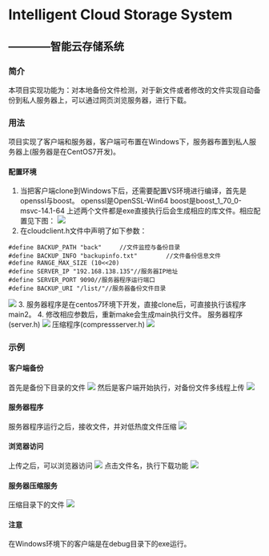 # Intelligent Cloud Storage System
## ————智能云存储系统

### 简介
本项目实现功能为：对本地备份文件检测，对于新文件或者修改的文件实现自动备份到私人服务器上，可以通过网页浏览服务器，进行下载。
### 用法
项目实现了客户端和服务器，客户端可布置在Windows下，服务器布置到私人服务器上(服务器是在CentOS7开发)。

#### 配置环境
1. 当把客户端clone到Windows下后，还需要配置VS环境进行编译，首先是openssl与boost。
  openssl是OpenSSL-Win64
  boost是boost_1_70_0-msvc-14.1-64
 上述两个文件都是exe直接执行后会生成相应的库文件。相应配置见下图：
![](https://github.com/Be-doing/PrivateSmartCloudBackupSystem/blob/master/Irrelevant_picture/%E7%8E%AF%E5%A2%83%E9%85%8D%E7%BD%AE.png)
2. 在cloudclient.h文件中声明了如下参数：
 ```
 #define BACKUP_PATH "back"		//文件监控与备份目录
#define BACKUP_INFO "backupinfo.txt"		//文件备份信息文件
#define RANGE_MAX_SIZE (10<<20)
#define SERVER_IP "192.168.138.135"//服务器IP地址
#define SERVER_PORT 9090//服务器程序运行端口
#define BACKUP_URI "/list/"//服务器备份文件目录
 ```
![](https://github.com/Be-doing/PrivateSmartCloudBackupSystem/blob/master/Irrelevant_picture/%E5%8F%82%E6%95%B0%E8%AF%B4%E6%98%8E.png)
3. 服务器程序是在centos7环境下开发，直接clone后，可直接执行该程序main2。
4. 修改相应参数后，重新make会生成main执行文件。
服务器程序(server.h)
![](https://github.com/Be-doing/PrivateSmartCloudBackupSystem/blob/master/Irrelevant_picture/%E6%9C%8D%E5%8A%A1%E5%99%A8%E7%A8%8B%E5%BA%8F%E5%8F%82%E6%95%B0%E8%AE%BE%E7%BD%AE.png)
压缩程序(compressserver.h)
![](https://github.com/Be-doing/PrivateSmartCloudBackupSystem/blob/master/Irrelevant_picture/%E5%8E%8B%E7%BC%A9%E7%A8%8B%E5%BA%8F%E5%8F%82%E6%95%B0.png)
 ### 示例
 #### 客户端备份
 首先是备份下目录的文件
 ![](https://github.com/Be-doing/PrivateSmartCloudBackupSystem/blob/master/Irrelevant_picture/backdir.png)
 然后是客户端开始执行，对备份文件多线程上传
 ![](https://github.com/Be-doing/PrivateSmartCloudBackupSystem/blob/master/Irrelevant_picture/%E5%AE%A2%E6%88%B7%E7%AB%AF%E7%A4%BA%E4%BE%8B.png)
 #### 服务器程序
 服务器程序运行之后，接收文件，并对低热度文件压缩
 ![](https://github.com/Be-doing/PrivateSmartCloudBackupSystem/blob/master/Irrelevant_picture/%E6%9C%8D%E5%8A%A1%E7%AB%AF%E7%A4%BA%E4%BE%8B.png)
 #### 浏览器访问
 上传之后，可以浏览器访问
 ![](https://github.com/Be-doing/PrivateSmartCloudBackupSystem/blob/master/Irrelevant_picture/%E7%BD%91%E9%A1%B5%E7%A4%BA%E4%BE%8B.png)
 点击文件名，执行下载功能
 ![](https://github.com/Be-doing/PrivateSmartCloudBackupSystem/blob/master/Irrelevant_picture/%E6%96%87%E4%BB%B6%E4%B8%8B%E8%BD%BD%E7%A4%BA%E4%BE%8B.png)
 #### 服务器压缩服务
压缩目录下的文件
![](https://github.com/Be-doing/PrivateSmartCloudBackupSystem/blob/master/Irrelevant_picture/%E6%9C%8D%E5%8A%A1%E5%99%A8%E5%8E%8B%E7%BC%A9%E7%9B%AE%E5%BD%95%E7%A4%BA%E4%BE%8B.png)

#### 注意
在Windows环境下的客户端是在debug目录下的exe运行。
